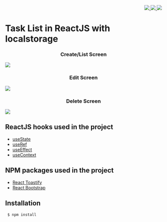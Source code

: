 <div align="right">
  <a href="https://github.com/lucasvssouza/react-task-list/blob/main/LICENSE">
  <img src="https://img.shields.io/github/license/lucasvssouza/react-task-list.svg"></img>
  </a>
  <a href="https://github.com/lucasvssouza/react-task-list/releases/tag/v1.0-build">
   <img src="https://badgen.net/github/release/lucasvssouza/react-task-list"</img>
  </a>
  <a href="">
   <img src="https://badgen.net/github/stars/lucasvssouza/react-task-list"</img>
  </a>
</div>

# Task List in ReactJS with localstorage
<h3 align="center">Create/List Screen</h3>
<img src="https://user-images.githubusercontent.com/43560204/158681491-89e29760-99eb-41a5-96f9-5a3d31be8ab5.png" />
<h3 align="center">Edit Screen</h3>
<img src="https://user-images.githubusercontent.com/43560204/158681616-6ecbcff3-a0c3-4bae-af6f-122b0552c9d5.png" />
<h3 align="center">Delete Screen</h3>
<img src="https://user-images.githubusercontent.com/43560204/158682383-cca30b92-2b1f-4841-a22f-d4259562b1fc.png" />

## ReactJS hooks used in the project
- [useState](https://reactjs.org/docs/hooks-state.html)
- [useRef](https://reactjs.org/docs/hooks-reference.html#useref)
- [useEffect](https://reactjs.org/docs/hooks-effect.html)
- [useContext](https://reactjs.org/docs/hooks-reference.html#usecontext) 

## NPM packages used in the project
- [React Toastify](https://fkhadra.github.io/react-toastify/introduction)
- [React Bootstrap](https://react-bootstrap.github.io)

## Installation
     $ npm install
